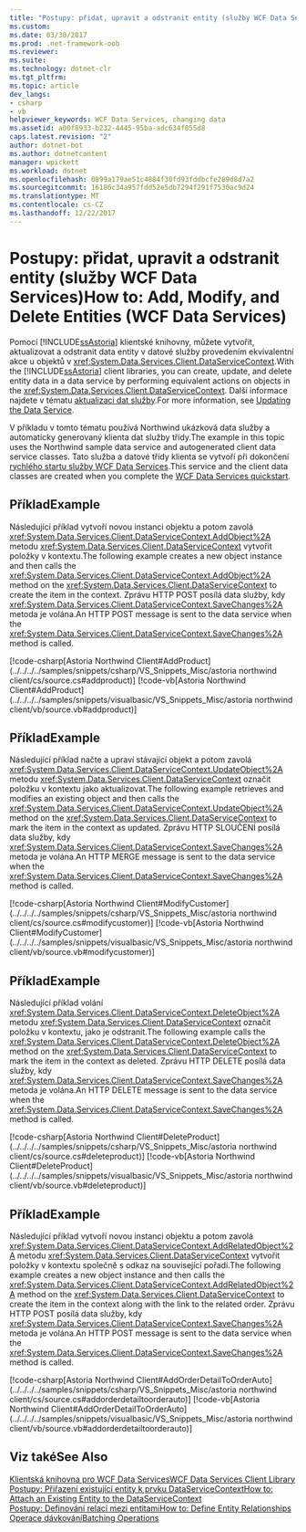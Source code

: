 ```yaml
---
title: "Postupy: přidat, upravit a odstranit entity (služby WCF Data Services)"
ms.custom: 
ms.date: 03/30/2017
ms.prod: .net-framework-oob
ms.reviewer: 
ms.suite: 
ms.technology: dotnet-clr
ms.tgt_pltfrm: 
ms.topic: article
dev_langs:
- csharp
- vb
helpviewer_keywords: WCF Data Services, changing data
ms.assetid: a00f8933-b232-4445-95ba-adc634f055d8
caps.latest.revision: "2"
author: dotnet-bot
ms.author: dotnetcontent
manager: wpickett
ms.workload: dotnet
ms.openlocfilehash: 0899a179ae51c4884f30fd93fddbcfe289d8d7a2
ms.sourcegitcommit: 16186c34a957fdd52e5db7294f291f7530ac9d24
ms.translationtype: MT
ms.contentlocale: cs-CZ
ms.lasthandoff: 12/22/2017
---
```

# <a name="how-to-add-modify-and-delete-entities-wcf-data-services"></a><span data-ttu-id="6d87c-102">Postupy: přidat, upravit a odstranit entity (služby WCF Data Services)</span><span class="sxs-lookup"><span data-stu-id="6d87c-102">How to: Add, Modify, and Delete Entities (WCF Data Services)</span></span>
<span data-ttu-id="6d87c-103">Pomocí [!INCLUDE[ssAstoria](../../../../includes/ssastoria-md.md)] klientské knihovny, můžete vytvořit, aktualizovat a odstranit data entity v datové služby provedením ekvivalentní akce u objektů v <xref:System.Data.Services.Client.DataServiceContext>.</span><span class="sxs-lookup"><span data-stu-id="6d87c-103">With the [!INCLUDE[ssAstoria](../../../../includes/ssastoria-md.md)] client libraries, you can create, update, and delete entity data in a data service by performing equivalent actions on objects in the <xref:System.Data.Services.Client.DataServiceContext>.</span></span> <span data-ttu-id="6d87c-104">Další informace najdete v tématu [aktualizaci dat služby](../../../../docs/framework/data/wcf/updating-the-data-service-wcf-data-services.md).</span><span class="sxs-lookup"><span data-stu-id="6d87c-104">For more information, see [Updating the Data Service](../../../../docs/framework/data/wcf/updating-the-data-service-wcf-data-services.md).</span></span>  
  
 <span data-ttu-id="6d87c-105">V příkladu v tomto tématu používá Northwind ukázková data služby a automaticky generovaný klienta dat služby třídy.</span><span class="sxs-lookup"><span data-stu-id="6d87c-105">The example in this topic uses the Northwind sample data service and autogenerated client data service classes.</span></span> <span data-ttu-id="6d87c-106">Tato služba a datové třídy klienta se vytvoří při dokončení [rychlého startu služby WCF Data Services](../../../../docs/framework/data/wcf/quickstart-wcf-data-services.md).</span><span class="sxs-lookup"><span data-stu-id="6d87c-106">This service and the client data classes are created when you complete the [WCF Data Services quickstart](../../../../docs/framework/data/wcf/quickstart-wcf-data-services.md).</span></span>  
  
## <a name="example"></a><span data-ttu-id="6d87c-107">Příklad</span><span class="sxs-lookup"><span data-stu-id="6d87c-107">Example</span></span>  
 <span data-ttu-id="6d87c-108">Následující příklad vytvoří novou instanci objektu a potom zavolá <xref:System.Data.Services.Client.DataServiceContext.AddObject%2A> metodu <xref:System.Data.Services.Client.DataServiceContext> vytvořit položky v kontextu.</span><span class="sxs-lookup"><span data-stu-id="6d87c-108">The following example creates a new object instance and then calls the <xref:System.Data.Services.Client.DataServiceContext.AddObject%2A> method on the <xref:System.Data.Services.Client.DataServiceContext> to create the item in the context.</span></span> <span data-ttu-id="6d87c-109">Zprávu HTTP POST posílá data služby, kdy <xref:System.Data.Services.Client.DataServiceContext.SaveChanges%2A> metoda je volána.</span><span class="sxs-lookup"><span data-stu-id="6d87c-109">An HTTP POST message is sent to the data service when the <xref:System.Data.Services.Client.DataServiceContext.SaveChanges%2A> method is called.</span></span>  
  
 [!code-csharp[Astoria Northwind Client#AddProduct](../../../../samples/snippets/csharp/VS_Snippets_Misc/astoria northwind client/cs/source.cs#addproduct)]
 [!code-vb[Astoria Northwind Client#AddProduct](../../../../samples/snippets/visualbasic/VS_Snippets_Misc/astoria northwind client/vb/source.vb#addproduct)]  
  
## <a name="example"></a><span data-ttu-id="6d87c-110">Příklad</span><span class="sxs-lookup"><span data-stu-id="6d87c-110">Example</span></span>  
 <span data-ttu-id="6d87c-111">Následující příklad načte a upraví stávající objekt a potom zavolá <xref:System.Data.Services.Client.DataServiceContext.UpdateObject%2A> metodu <xref:System.Data.Services.Client.DataServiceContext> označit položku v kontextu jako aktualizovat.</span><span class="sxs-lookup"><span data-stu-id="6d87c-111">The following example retrieves and modifies an existing object and then calls the <xref:System.Data.Services.Client.DataServiceContext.UpdateObject%2A> method on the <xref:System.Data.Services.Client.DataServiceContext> to mark the item in the context as updated.</span></span> <span data-ttu-id="6d87c-112">Zprávu HTTP SLOUČENÍ posílá data služby, kdy <xref:System.Data.Services.Client.DataServiceContext.SaveChanges%2A> metoda je volána.</span><span class="sxs-lookup"><span data-stu-id="6d87c-112">An HTTP MERGE message is sent to the data service when the <xref:System.Data.Services.Client.DataServiceContext.SaveChanges%2A> method is called.</span></span>  
  
 [!code-csharp[Astoria Northwind Client#ModifyCustomer](../../../../samples/snippets/csharp/VS_Snippets_Misc/astoria northwind client/cs/source.cs#modifycustomer)]
 [!code-vb[Astoria Northwind Client#ModifyCustomer](../../../../samples/snippets/visualbasic/VS_Snippets_Misc/astoria northwind client/vb/source.vb#modifycustomer)]  
  
## <a name="example"></a><span data-ttu-id="6d87c-113">Příklad</span><span class="sxs-lookup"><span data-stu-id="6d87c-113">Example</span></span>  
 <span data-ttu-id="6d87c-114">Následující příklad volání <xref:System.Data.Services.Client.DataServiceContext.DeleteObject%2A> metodu <xref:System.Data.Services.Client.DataServiceContext> označit položku v kontextu, jako je odstranit.</span><span class="sxs-lookup"><span data-stu-id="6d87c-114">The following example calls the <xref:System.Data.Services.Client.DataServiceContext.DeleteObject%2A> method on the <xref:System.Data.Services.Client.DataServiceContext> to mark the item in the context as deleted.</span></span> <span data-ttu-id="6d87c-115">Zprávu HTTP DELETE posílá data služby, kdy <xref:System.Data.Services.Client.DataServiceContext.SaveChanges%2A> metoda je volána.</span><span class="sxs-lookup"><span data-stu-id="6d87c-115">An HTTP DELETE message is sent to the data service when the <xref:System.Data.Services.Client.DataServiceContext.SaveChanges%2A> method is called.</span></span>  
  
 [!code-csharp[Astoria Northwind Client#DeleteProduct](../../../../samples/snippets/csharp/VS_Snippets_Misc/astoria northwind client/cs/source.cs#deleteproduct)]
 [!code-vb[Astoria Northwind Client#DeleteProduct](../../../../samples/snippets/visualbasic/VS_Snippets_Misc/astoria northwind client/vb/source.vb#deleteproduct)]  
  
## <a name="example"></a><span data-ttu-id="6d87c-116">Příklad</span><span class="sxs-lookup"><span data-stu-id="6d87c-116">Example</span></span>  
 <span data-ttu-id="6d87c-117">Následující příklad vytvoří novou instanci objektu a potom zavolá <xref:System.Data.Services.Client.DataServiceContext.AddRelatedObject%2A> metodu <xref:System.Data.Services.Client.DataServiceContext> vytvořit položky v kontextu společně s odkaz na související pořadí.</span><span class="sxs-lookup"><span data-stu-id="6d87c-117">The following example creates a new object instance and then calls the <xref:System.Data.Services.Client.DataServiceContext.AddRelatedObject%2A> method on the <xref:System.Data.Services.Client.DataServiceContext> to create the item in the context along with the link to the related order.</span></span> <span data-ttu-id="6d87c-118">Zprávu HTTP POST posílá data služby, kdy <xref:System.Data.Services.Client.DataServiceContext.SaveChanges%2A> metoda je volána.</span><span class="sxs-lookup"><span data-stu-id="6d87c-118">An HTTP POST message is sent to the data service when the <xref:System.Data.Services.Client.DataServiceContext.SaveChanges%2A> method is called.</span></span>  
  
 [!code-csharp[Astoria Northwind Client#AddOrderDetailToOrderAuto](../../../../samples/snippets/csharp/VS_Snippets_Misc/astoria northwind client/cs/source.cs#addorderdetailtoorderauto)]
 [!code-vb[Astoria Northwind Client#AddOrderDetailToOrderAuto](../../../../samples/snippets/visualbasic/VS_Snippets_Misc/astoria northwind client/vb/source.vb#addorderdetailtoorderauto)]  
  
## <a name="see-also"></a><span data-ttu-id="6d87c-119">Viz také</span><span class="sxs-lookup"><span data-stu-id="6d87c-119">See Also</span></span>  
 [<span data-ttu-id="6d87c-120">Klientská knihovna pro WCF Data Services</span><span class="sxs-lookup"><span data-stu-id="6d87c-120">WCF Data Services Client Library</span></span>](../../../../docs/framework/data/wcf/wcf-data-services-client-library.md)  
 [<span data-ttu-id="6d87c-121">Postupy: Přiřazení existující entity k prvku DataServiceContext</span><span class="sxs-lookup"><span data-stu-id="6d87c-121">How to: Attach an Existing Entity to the DataServiceContext</span></span>](../../../../docs/framework/data/wcf/attach-an-existing-entity-to-dc-wcf-data.md)  
 [<span data-ttu-id="6d87c-122">Postupy: Definování relací mezi entitami</span><span class="sxs-lookup"><span data-stu-id="6d87c-122">How to: Define Entity Relationships</span></span>](../../../../docs/framework/data/wcf/how-to-define-entity-relationships-wcf-data-services.md)  
 [<span data-ttu-id="6d87c-123">Operace dávkování</span><span class="sxs-lookup"><span data-stu-id="6d87c-123">Batching Operations</span></span>](../../../../docs/framework/data/wcf/batching-operations-wcf-data-services.md)
